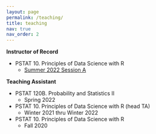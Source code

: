 ```yaml
---
layout: page
permalink: /teaching/
title: teaching
nav: true
nav_order: 2
---
```

**Instructor of Record**
- PSTAT 10. Principles of Data Science with R 
  - [Summer 2022 Session A](/pstat10/)


**Teaching Assistant**
- PSTAT 120B. Probability and Statistics II
  - Spring 2022
- PSTAT 10. Principles of Data Science with R (head TA)
  - Winter 2021 thru Winter 2022
- PSTAT 10. Principles of Data Science with R 
  - Fall 2020
